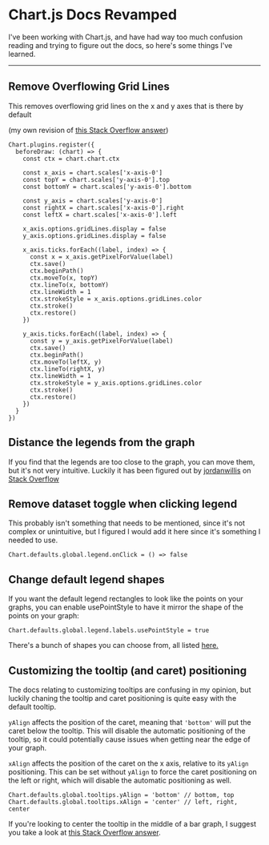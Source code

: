 # Chart.js Docs Revamped

I've been working with Chart.js, and have had way too much confusion reading and trying to figure out the docs, so here's some things I've learned.

---

## Remove Overflowing Grid Lines

This removes overflowing grid lines on the x and y axes that is there by default

(my own revision of [this Stack Overflow answer](https://stackoverflow.com/a/45592824/11786802))
```
Chart.plugins.register({
  beforeDraw: (chart) => {
    const ctx = chart.chart.ctx

    const x_axis = chart.scales['x-axis-0']
    const topY = chart.scales['y-axis-0'].top
    const bottomY = chart.scales['y-axis-0'].bottom

    const y_axis = chart.scales['y-axis-0']
    const rightX = chart.scales['x-axis-0'].right
    const leftX = chart.scales['x-axis-0'].left

    x_axis.options.gridLines.display = false
    y_axis.options.gridLines.display = false

    x_axis.ticks.forEach((label, index) => {
      const x = x_axis.getPixelForValue(label)
      ctx.save()
      ctx.beginPath()
      ctx.moveTo(x, topY)
      ctx.lineTo(x, bottomY)
      ctx.lineWidth = 1
      ctx.strokeStyle = x_axis.options.gridLines.color
      ctx.stroke()
      ctx.restore()
    })

    y_axis.ticks.forEach((label, index) => {
      const y = y_axis.getPixelForValue(label)
      ctx.save()
      ctx.beginPath()
      ctx.moveTo(leftX, y)
      ctx.lineTo(rightX, y)
      ctx.lineWidth = 1
      ctx.strokeStyle = y_axis.options.gridLines.color
      ctx.stroke()
      ctx.restore()
    })
  }
})
```

## Distance the legends from the graph

If you find that the legends are too close to the graph, you can move them, but it's not very intuitive. Luckily it has been figured out by [jordanwillis](https://stackoverflow.com/users/7581592/jordanwillis) on [Stack Overflow](https://stackoverflow.com/a/42589310/11786802)

## Remove dataset toggle when clicking legend

This probably isn't something that needs to be mentioned, since it's not complex or unintuitive, but I figured I would add it here since it's something I needed to use.
```
Chart.defaults.global.legend.onClick = () => false
```

## Change default legend shapes

If you want the default legend rectangles to look like the points on your graphs, you can enable usePointStyle to have it mirror the shape of the points on your graph:

```
Chart.defaults.global.legend.labels.usePointStyle = true
```

There's a bunch of shapes you can choose from, all listed [here.](https://www.chartjs.org/docs/latest/configuration/elements.html#point-styles)

## Customizing the tooltip (and caret) positioning

The docs relating to customizing tooltips are confusing in my opinion, but luckily chaning the tooltip and caret positioning is quite easy with the default tooltip.

`yAlign` affects the position of the caret, meaning that `'bottom'` will put the caret below the tooltip. This will disable the automatic positioning of the tooltip, so it could potentially cause issues when getting near the edge of your graph.

`xAlign` affects the position of the caret on the x axis, relative to its `yAlign` positioning. This can be set without `yAlign` to force the caret positioning on the left or right, which will disable the automatic positioning as well.
```
Chart.defaults.global.tooltips.yAlign = 'bottom' // bottom, top
Chart.defaults.global.tooltips.xAlign = 'center' // left, right, center
```

If you're looking to center the tooltip in the middle of a bar graph, I suggest you take a look at [this Stack Overflow answer](https://stackoverflow.com/questions/45415925/position-tooltip-in-center-of-bar).
